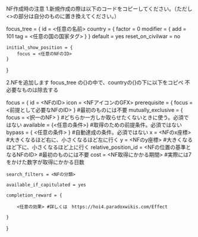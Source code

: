 NF作成時の注意
1.新規作成の際は以下のコードをコピーしてください。（ただし<>の部分は自分のものに置き換えてください。）

focus_tree = {
    id = <任意の名前>
    country = {
        factor = 0
        modifier = {
            add = 101
            tag = <任意の国の国家タグ>
        }
    }
    default = yes
	reset_on_civilwar = no

	initial_show_position = {
		focus = <任意のNFのID>
	}
}

2.NFを追加します
focus_tree の{}の中で、countryの{}の下に以下をコピペ
不必要なものは除去する

focus = {
    id = <NFのID>
    icon = <NFアイコンのGFX>
    prerequisite = { focus = <前提として必要なNFのID> } #最初のものには不要
    mutually_exclusive = { focus = <択一のNF> } #どちらか一方しか取らせたくないときに使う。必須ではない
	available = {<任意の条件>} #取得のための前提条件。必須ではない 
    bypass = { <任意の条件> } #自動達成の条件。必須ではない
    x = <NFのx座標> #大きくなるほど右に、小さくなるほど左に行く
    y = <NFのy座標> #大きくなるほど下に、小さくなるほど上に行く
    relative_position_id = <NFの位置の基準となるNFのID> #最初のものには不要
    cost = <NF取得にかかる期間> #実際には7をかけた数字が取得にかかる日数

    search_filters = <NFの分類>

    available_if_capitulated = yes

    completion_reward = {

        <任意の効果> #詳しくは　https://hoi4.paradoxwikis.com/Effect

    }
}